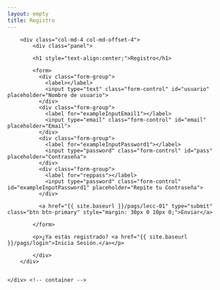 ```yaml
---
layout: empty
title: Registro
---
```


<div class='seccion dos first' style="height: 100vh;">
	<div class="container">
		
		<div class="col-md-4 col-md-offset-4">
			<div class="panel">

			<h1 style="text-align:center;">Registro</h1>
			
			<form>
			  <div class="form-group">
			  	<label></label>
			    <input type="text" class="form-control" id="usuario" placeholder="Nombre de usuario">
			  </div>
			  <div class="form-group">
			    <label for="exampleInputEmail1"></label>
			    <input type="email" class="form-control" id="email" placeholder="Email">
			  </div>
			  <div class="form-group">
			    <label for="exampleInputPassword1"></label>
			    <input type="password" class="form-control" id="pass" placeholder="Contraseña">
			  </div>
			  <div class="form-group">
			    <label for="reppass"></label>
			    <input type="password" class="form-control" id="exampleInputPassword1" placeholder="Repite tu Contraseña">
			  </div>

			  <a href="{{ site.baseurl }}/pags/lecc-01" type="submit" class="btn btn-primary" style="margin: 30px 0 10px 0;">Enviar</a>

			</form>

			<p>¿Ya estás registrado? <a href="{{ site.baseurl }}/pags/login">Inicia Sesión.</a></p>

			</div>	
		</div>


	</div> <!-- container -->
</div> <!-- sección -->
